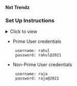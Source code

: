 **Nxt Trendz**


### Set Up Instructions

<details>
<summary>Click to view</summary>

- Download dependencies by running `npm install`
- Start up the app using `npm start`
</details>

- Prime User credentials

  ```text
   username: rahul
   password: rahul@2021
  ```

- Non-Prime User credentials

  ```text
   username: raja
   password: raja@2021
  ```

</details>


